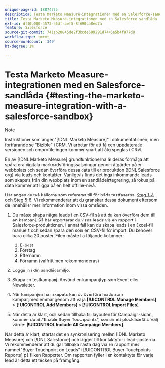 ```yaml
---
unique-page-id: 18874765
description: Testa Marketo Measure-integrationen med en Salesforce-sandlåda - [!DNL Marketo Measure]
title: Testa Marketo Measure-integrationen med en Salesforce-sandlåda
exl-id: df40b000-4572-46df-aef5-8f690ca8ed7a
feature: Salesforce
source-git-commit: 741ab20845de2f3bcde589291d7446a5b4f877d8
workflow-type: tm+mt
source-wordcount: '340'
ht-degree: 1%

---
```


# Testa Marketo Measure-integrationen med en Salesforce-sandlåda {#testing-the-marketo-measure-integration-with-a-salesforce-sandbox}

>[!NOTE]
>
>Instruktioner som anger &quot;[!DNL Marketo Measure]&quot; i dokumentationen, men fortfarande se &quot;Bizible&quot; i CRM. Vi arbetar för att få den uppdaterade versionen och omprofileringen kommer snart att återspeglas i CRM.

En av [!DNL Marketo Measure] grundfunktionerna är deras förmåga att spåra era digitala marknadsföringssatsningar genom åtgärder på er webbplats och sedan överföra dessa data till er produktion [!DNL Salesforce org] via leads och kontakter. Vanligtvis finns det inga inkommande leads som skapats från din webbplats inom en sandlådeintegrering, så fokus på data kommer att ligga på en helt offline-nivå.

Här anges de två källorna som refereras till för båda testfaserna. [Steg 1-4](https://help.salesforce.com/s/articleView?id=lead_import_wizard.htm&amp;language=en_US&amp;type=5) och [Steg 5-6](/help/channel-tracking-and-setup/offline-channels/legacy-processes/syncing-offline-campaigns.md). Vi rekommenderar att du granskar dessa dokument eftersom de innehåller mer information inom vissa områden.

1. Du måste skapa några leads i en CSV-fil så att du kan överföra dem till en kampanj. Så här exporterar du vissa leads via en rapport i Salesforce-produktionen. I annat fall kan du skapa leads i en Excel-fil manuellt och sedan spara den som en CSV-fil för import. Du behöver bara cirka 20 poster. Filen måste ha följande kolumner:

   1. E-post
   1. Företag
   1. Efternamn
   1. Förnamn (valfritt men rekommenderas)

1. Logga in i din sandlådemiljö.
1. Skapa en testkampanj. Använd en kampanjtyp som Event eller Newsletter.
1. När kampanjen har skapats kan du överföra leads som kampanjmedlemmar genom att välja **[!UICONTROL Manage Members]** > **[!UICONTROL Add Members]** > **[!UICONTROL Import Files]**.
1. När detta är klart, och sedan tillbaka till layouten för Campaign-sidan, kommer du att&quot;Enable Buyer Touchpoints&quot;, som är ett plocklistefält. Välj värde: **[!UICONTROL Include All Campaign Members]**.

När detta är klart, startar det en synkronisering mellan [!DNL Marketo Measure] och [!DNL Salesforce] och lägger till kontaktytor i lead-posterna. Vi rekommenderar att du går tillbaka nästa dag via en rapport med namnet&quot;Buyer Touchpoint on Leads&quot; i [!UICONTROL Buyer Touchpoints Reports] på fliken Rapporter. Om rapporten fyller i en kontaktyta för varje lead är detta ett tecken på framgång.
